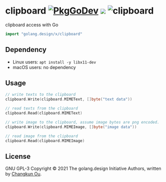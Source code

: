 # clipboard [![PkgGoDev](https://pkg.go.dev/badge/golang.design/x/clipboard)](https://pkg.go.dev/golang.design/x/clipboard) ![](https://changkun.de/urlstat?mode=github&repo=golang-design/clipboard) ![clipboard](https://github.com/golang-design/clipboard/workflows/clipboard/badge.svg?branch=main)

clipboard access with Go

```go
import "golang.design/x/clipboard"
```

## Dependency

- Linux users: `apt install -y libx11-dev`
- macOS users: no dependency

## Usage

```go
// write texts to the clipboard
clipboard.Write(clipboard.MIMEText, []byte("text data"))

// read texts from the clipboard
clipboard.Read(clipboard.MIMEText)

// write image to the clipboard, assume image bytes are png encoded.
clipboard.Write(clipboard.MIMEImage, []byte("image data"))

// read image from the clipboard
clipboard.Read(clipboard.MIMEImage)
```

## License

GNU GPL-3 Copyright &copy; 2021 The golang.design Initiative Authors, written by [Changkun Ou](https://changkun.de).